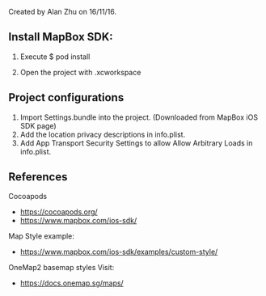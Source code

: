 Created by Alan Zhu on 16/11/16.

## Install MapBox SDK:

1. Execute $ pod install

2. Open the project with <project name>.xcworkspace


## Project configurations
1.  Import Settings.bundle into the project. (Downloaded from MapBox iOS SDK page)
2.  Add the location privacy descriptions in info.plist.
3.  Add App Transport Security Settings to allow Allow Arbitrary Loads in info.plist.

## References

Cocoapods
* https://cocoapods.org/
* https://www.mapbox.com/ios-sdk/

Map Style example:
* https://www.mapbox.com/ios-sdk/examples/custom-style/


OneMap2 basemap styles Visit:
* https://docs.onemap.sg/maps/




